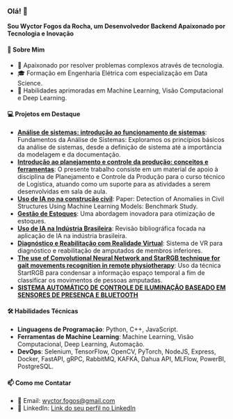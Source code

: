### Olá! 👋
**Sou Wyctor Fogos da Rocha, um Desenvolvedor Backend Apaixonado por Tecnologia e Inovação**

#### 🌟 Sobre Mim
- 🚀 Apaixonado por resolver problemas complexos através de tecnologia.
- 🎓 Formação em Engenharia Elétrica com especialização em Data Science.
- 🧠 Habilidades aprimoradas em Machine Learning, Visão Computacional e Deep Learning.

#### 💻 Projetos em Destaque
- **[Análise de sistemas: introdução ao funcionamento de sistemas](https://atenaeditora.com.br/catalogo/ebook/analise-de-sistemas-introducao-ao-funcionamento-de-sistemas)**: Fundamentos da Análise de Sistemas: Exploramos os princípios básicos da análise de sistemas, desde a definição de sistema até a importância da modelagem e da documentação.
- **[Introdução ao planejamento e controle da produção: conceitos e ferramentas](https://atenaeditora.com.br/catalogo/ebook/introducao-ao-planejamento-e-controle-da-producao-conceitos-e-ferramentas)**: O presente trabalho consiste em um material de apoio à disciplina de Planejamento e Controle da Produção para o curso técnico de Logística, atuando como um suporte para as atividades a serem desenvolvidas em sala de aula. 
- **[Uso de IA no na construção civil](https://ieeexplore.ieee.org/document/10459929)**: Paper: Detection of Anomalies in Civil Structures Using Machine Learning Models: Benchmark Study.
- **[Gestão de Estoques](https://www.atenaeditora.com.br/catalogo/ebook/gestao-de-estoques)**: Uma abordagem inovadora para otimização de estoques.
- **[Uso de IA na Indústria Brasileira](https://repositorio.ifes.edu.br/handle/123456789/3734)**: Revisão bibliográfica focada na aplicação de IA na indústria brasileira.
- **[Diagnóstico e Reabilitação com Realidade Virtual](https://doi.org/10.1016/j.artmed.2023.102612)**: Sistema de VR para diagnóstico e reabilitação de amputados de membros inferiores.
- **[The use of Convolutional Neural Network and StarRGB technique for gait movements recognition in remote physiotherapy](https://doi.org/10.1109/ICECCME52200.2021.9590936)**: Uso da técnica StartRGB para condensar a informação espaço temporal a fim de classificar os movimentos de pessoas amputadas.
- **[SISTEMA AUTOMÁTICO DE CONTROLE DE ILUMINAÇÃO BASEADO EM SENSORES DE PRESENÇA E BLUETOOTH
](https://sodebras.com.br/edicoes/N163.pdf)**
  
#### 🛠️ Habilidades Técnicas
- **Linguagens de Programação**: Python, C++, JavaScript.
- **Ferramentas de Machine Learning**: Machine Learning, Visão Computacional, Deep Learning, Automação. 
- **DevOps**: Selenium, TensorFlow, OpenCV, PyTorch, NodeJS, Express, Docker, FastAPI, gRPC, RabbitMQ, KAFKA, Dahua API, MLFlow, PowerBI, PostgreSQL.

#### 📫 Como me Contatar
- 📧 Email: [wyctor.fogos@gmail.com](mailto:wyctor.fogos@gmail.com)
- 🔗 LinkedIn: [Link do seu perfil no LinkedIn](https://linkedin.com/in/wyctor-fogos-da-rocha-2426b1174)
